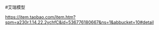 #艾瑞模型

<https://item.taobao.com/item.htm?spm=a230r.1.14.22.2ychfC&id=536776180667&ns=1&abbucket=10#detail>